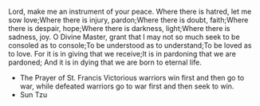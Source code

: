 Lord, make me an instrument of your peace. Where there is hatred, let me sow love;Where there is injury, pardon;Where there is doubt, faith;Where there is despair, hope;Where there is darkness, light;Where there is sadness, joy. O Divine Master, grant that I may not so much seek to be consoled as to console;To be understood as to understand;To be loved as to love. For it is in giving that we receive;It is in pardoning that we are pardoned; And it is in dying that we are born to eternal life.
- The Prayer of St. Francis
Victorious warriors win first and then go to war, while defeated warriors go to war first and then seek to win.
- Sun Tzu
